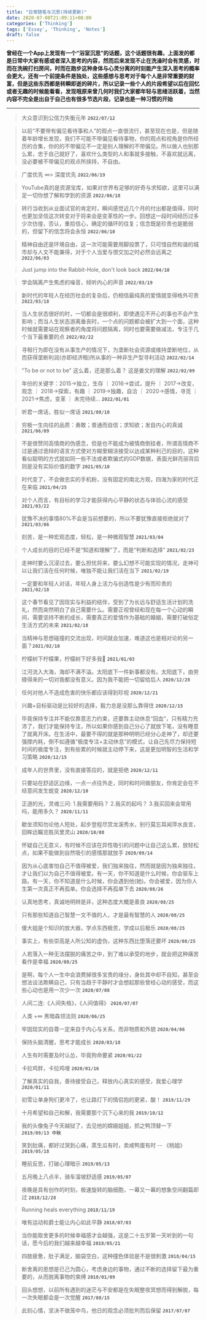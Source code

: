 ```yaml
---
title: "日常随笔与沉思(持续更新)"
date: 2020-07-08T21:09:11+08:00
categories: ['Thinking']
tags: ['Essay', 'Thinking', 'Notes']
draft: false
---
```


**曾经在一个App上发现有一个“浴室沉思”的话题，这个话题很有趣，上面发的都是日常中大家有感或者深入思考的内容，然而后来发现不止在洗澡时会有灵感，时而在洗碗打扫房间，时而在跑步这种身体与心灵分离的时刻能产生深入思考的概率会更大，还有一个前提条件是独处，这些感想与思考对于每个人是非常重要的财富，但是这些东西都是转瞬即逝的碎片，所以记录一些个人的片段希望以后在回忆或者无趣的时候能看看，发现哦原来曾几何时我们大家都年轻与思绪活跃着，当然内容不完全是出自于自己也有很多节选片段，记录也是一种习惯的开始**
___

> 大众意识到公信力失衡元年 **`2022/07/12`**

> 以前“不要带有偏见看待事和人”的观点一直很流行，甚至现在也是，但是随着年龄增长发现，我们不可能不带偏见看待事物，你的观点和视角是你所经历的合集，你的的不带偏见不一定是别人理解的不带偏见。所以做人也别那么累，忠于自己就好了，喜欢什么类型的人和事就多接触，不喜欢就远离，没必要被不带偏见的观点所挟持，不自由。

> 广度优先 ∞> 深度优先  **`2022/06/19`**

> YouTube真的是资源宝库，如果对世界有足够的好奇与求知欲，这里可以满足一切你想了解和学到的资源  **`2022/06/18`**

> 转行当收到从业面试官的肯定时，瞬间感觉近几个月的付出都是值得，同时也更加坚信这次转变对于将来会是变革性的一步。回想这一段时间经历过多少次彷徨，否认，重拾信心，确定的循环的往复；信念既是珍贵也是脆弱的，但留下的信念将会永恒  **`2022/06/10`**

> 精神自由还是环境自由，这一次可能需要用脚投票了，只可惜自然和谐的城市却与人文不能兼得，对于个人当爱与恨交加之时必然会远离之  **`2022/06/03`**

> Just jump into the Rabbit-Hole, don't look back   **`2022/04/10`**

> 学会隔离产生焦虑的噪音，倾听内心的声音    **`2022/03/19`**

> 新时代的年轻人在经历社会的复杂后，仍相信最纯真的爱情就变得格外可贵    **`2022/03/18`**

> 当人生状态很好的时，一切都会是很顺利，即使遇见不开心的事也不会产生影响；而当人生状态游离垂丧时，一个点的问题都会被扩大到一个面，这种时候就需要站在观察者的角度将问题隔离，同时也要需要做减法，专注于几个当下最重要的点    **`2022/02/22`**

> 寻租行为即在没有从事生产的情况下，为垄断社会资源或维持垄断地位，从而获得垄断利润(亦即经济租)所从事的一种非生产型寻利活动    **`2022/02/14`**

> "To be or not to be" 这么着，还是那么着？ 这是姜文的理解      **`2022/02/09`**

> 年份的关键字：2015->独立，生存 ｜ 2016->尝试，提升 ｜ 2017->改变，观念 ｜ 2018->探索，有趣 ｜ 2019->独趣，自洽 ｜ 2020->感情，寻觅 ｜ 2021->焦虑，变革 ｜ 未完待续...    **`2022/01/01`**

> 听君一席话，胜似一席话    **`2021/08/10`**

> 穷极一生向往的品质：勇敢；普通而自信；求知欲；发自内心的真诚      **`2021/06/09`**

> 不是很赞同高情商的伪感念，但是也不能成为被情商倒挂者，所谓高情商不过是通过诡辩的语言方式使对方糊里糊涂接受以达成某种利己的目的，这种看似聪明的方式就如同一些不法或者欺骗式的GDP数据，表面光鲜亮丽背后则是没有实际价值的数字  **`2021/05/10`**

> 时代变了，不会做忠实的手机粉，没有固定的南北方观，四海为家的时代正在来临  **`2021/04/25`**

> 对个人而言，有目标的学习才能获得内心平静的状态与体验心流的感受    **`2021/03/22`**

> 犹豫不决的事情80%不会是当前想要的，所以不要犹豫直接拒绝就对了   **`2021/03/06`**

> 刻苦，是一种宏观态度，轻松，是一种微观智慧  **`2021/03/04`**

> 个人成长的目的已经不是“知道和理解”了，而是“判断和选择”  **`2021/02/23`**

> 走神时要么沉浸过去，要么担忧将来，要么幻想不可能实现的情况，走神可以让我们活在任何时候，唯独不能让我们活在当下    **`2021/02/19`**

> 一定要和年轻人对话，年轻人身上活力与创造性是少有而珍贵的  **`2021/02/18`**

> 这个春节看见了因现实与利益的结伴，受到了为长远与舒适生活计划的洗礼，然而突然明白了自己需要什么。需要正视曾经和现在每一个心动的瞬间，需要坚持不断的成长，需要真正的爱情作为基础的婚姻，需要打破俗定生活方式的未来   **`2021/02/18`**

> 当精神与思想碰撞的交流出现，时间就会加速，难道这也是相对论的另一面？**`2021/02/10`**

> 柠檬树下柠檬果，柠檬树下好多我🤪  **`2021/01/03`**

> 江河流入大海，海却不满不溢。太阳底下一件新事都没有。太阳底下，由劳碌得来的一切对我都没有意义。因为我不能把一切留给后人    **`2020/12/28`**

> 任何对他人不造成危害的快乐都应该得到珍视   **`2020/12/21`**

> 兴趣+目标驱动是比较好的选择，毅力总是没那么靠得住     **`2020/12/15`**

> 毕竟保持专注并不能仅靠意志力约束，还要靠主动休息“回血”，只有精力充沛了，我们才能保持专注，所以如果你感到自己分心了就放下笔，没有睡意了就离开床。在生活中，最要不得的就是那种明明已经分心走神了，却还要强撑内耗，倒不如遵循“极度专注+主动休息”的模式，让自己先尽力保持短时间的极度专注，到有些累的时候就主动停下来，这是更加明智的生活和学习策略 **`2020/12/15`**

> 成年人的世界里，没有直接答应的，就是拒绝   **`2020/12/11`**

> 只要站在舒适区边缘，一点一点往外走，同时和时间做朋友，你肯定会在不经意间发生蜕变   **`2020/12/10`**

> 正道的光，灵魂三问:  1.我需要用码？ 2.我买的起吗？ 3.我买回来会常用吗，能用多久？  **`2020/11/11`**

> 歇坐须知勿论他人短处，起步登程尽赏龙溪秀水，别行莫忘耳闻萍水良言，回眸远瞩览胜凤里灵山    **`2020/10/08`**

> 怀疑自己无意义，有时候不应该在异性吸引的问题中让自己这么累，放轻松点，如果不能做到自然吸引的感情那就放手   **`2020/09/14`**

> 因为从心底害怕自己不值得被爱，我们独来独往，然而就是因为独来独往，才让我们以为自己不值得被爱。有一天，你不知道是什么时候，你会驱车上路。有一天，你不知道是什么时候，你会遇到他(她)。你会被爱，因为你人生第一次真正不再孤单。你会选择不再孤单下去  **`2020/08/26`**

> 认真地思考，真诚地明辨是非，这种态度大概是善良    **`2020/08/25`**

> 只有那些知道自己智慧一文不值的人，才是最有智慧的人 **`2020/08/25`**

> 傻大姐是个知识的放大器，学点东西极苦，学成以后极乐 **`2020/08/25`**

> 事实上，有些崇高是人所公知的虚伪，这种东西比堕落还要坏    **`2020/08/25`**

> 人若落入一种无法摆脱的痛苦之中，到了难以承受的地步，就会把这种痛苦看作是幸福 **`2020/08/25`**

> 是啊，每个人一生中会浪费掉很多宝贵的缘分，身处其中却不自知，甚至会想法设法欺瞒自己，只有当趋于平静时才会想起那些曾经心动的感受，而这些心动也是用一次少一次  **`2020/07/08`**

> 人间二连:《人间失格》，《人间值得》  **`2020/07/07`**

> 人类 +∞ 黑暗森领法则  **`2020/06/25`**

> 牢固现实的自尊一定来自于内心与关系，而非物质和外貌    **`2020/04/06`**

> 保持头脑清醒，思考才能成长    **`2020/03/18`**

> 人生有时需要及时认怂，毕竟狗命要紧    **`2020/01/22`**

> 卡拉鸡胖，卡拉鸡嗖    **`2020/01/16`**

> 了解真实的自我，善待接受自己，释放内心真实的感受，我爱心理学  **`2020/01/11`**

> 初雪让单身狗们更冷了，也让路灯下的情侣抱的更紧，酸！  **`2019/11/29`**

> 十月希望和自己和解，我需要那个沉下心来的我    **`2019/10/12`**

> 我的头像兔子今天越狱了，去见他的嫦娥姐姐，抓之鸭顶替一下  **`2019/09/13 中秋`**

> 笑到肚痛，都好过哭到心痛，蒸生瓜有时，卖咸鸭蛋有时 -- 《桃姐》  **`2019/05/18`**

> 睡前反思，打破心理暗示    **`2019/05/13`**

> 五月晚上八点半，骑车溜坡舒适感    **`2019/05/07`**

> 夜晚是具有创作的时刻，极速旋转的脑细胞，一幕又一幕的想象空间翻篇即过  **`2018/12/28`**

> Running heals everything  **`2018/11/19`**

> 唯有运动和爵士能让内心如此平静    **`2018/07/03`**

> 当你能取舍更多的时候幸福感才会越强，这是二十五岁第一天听到的一句话，愿今后的我们越来越幸福    **`2018/05/21`**

> 四肢疲惫，肚子满足，脑袋空白，这种撞色体验是不是很刺激    **`2018/04/15`**

> 断舍离的思想是已己为圆心，考虑身边的事物，通过不断的选择留下最为重要的，从而脱离事物的束缚    **`2018/01/09`**

> 回头想想，以前所有遇到的迷茫与不安都是在失眠整夜冥想而得到解脱，每一次失眠都会是一次觉醒  **`2017/08/15`**

> 此刻心情，坚决不做笼中鸟，他日的观念必须批判而后保留  **`2017/07/07`**
